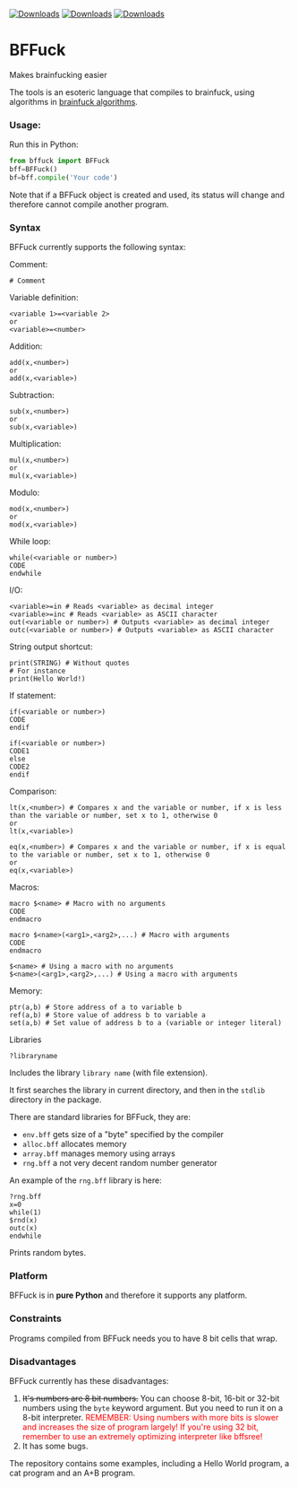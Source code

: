 [![Downloads](https://static.pepy.tech/badge/bffuck)](https://pepy.tech/project/bffuck) [![Downloads](https://static.pepy.tech/badge/bffuck/month)](https://pepy.tech/project/bffuck) [![Downloads](https://static.pepy.tech/badge/bffuck/week)](https://pepy.tech/project/bffuck)

# BFFuck
 Makes brainfucking easier

The tools is an esoteric language that compiles to brainfuck, using algorithms in [brainfuck algorithms](https://esolangs.org/wiki/Brainfuck_algorithms).

### Usage:
Run this in Python:
```python
from bffuck import BFFuck
bff=BFFuck()
bf=bff.compile('Your code')
```

Note that if a BFFuck object is created and used, its status will change and therefore cannot compile another program.
### Syntax
BFFuck currently supports the following syntax:

Comment:
```
# Comment
```
Variable definition:
```text
<variable 1>=<variable 2>
or
<variable>=<number>
```

Addition:
```text
add(x,<number>)
or
add(x,<variable>)
```

Subtraction:
```
sub(x,<number>)
or
sub(x,<variable>)
```

Multiplication:
```
mul(x,<number>)
or
mul(x,<variable>)
```

Modulo:
```
mod(x,<number>)
or
mod(x,<variable>)
```

While loop:
```text
while(<variable or number>)
CODE
endwhile
```

I/O:
```text
<variable>=in # Reads <variable> as decimal integer
<variable>=inc # Reads <variable> as ASCII character
out(<variable or number>) # Outputs <variable> as decimal integer
outc(<variable or number>) # Outputs <variable> as ASCII character
```

String output shortcut:
```text
print(STRING) # Without quotes
# For instance
print(Hello World!)
```

If statement:
```text
if(<variable or number>)
CODE
endif

if(<variable or number>)
CODE1
else
CODE2
endif
```

Comparison:
```text
lt(x,<number>) # Compares x and the variable or number, if x is less than the variable or number, set x to 1, otherwise 0
or
lt(x,<variable>)

eq(x,<number>) # Compares x and the variable or number, if x is equal to the variable or number, set x to 1, otherwise 0
or
eq(x,<variable>)
```

Macros:
```text
macro $<name> # Macro with no arguments
CODE
endmacro

macro $<name>(<arg1>,<arg2>,...) # Macro with arguments
CODE
endmacro

$<name> # Using a macro with no arguments
$<name>(<arg1>,<arg2>,...) # Using a macro with arguments
```

Memory:
```text
ptr(a,b) # Store address of a to variable b
ref(a,b) # Store value of address b to variable a
set(a,b) # Set value of address b to a (variable or integer literal)
```

Libraries
```text
?libraryname
```
Includes the library `library name` (with file extension).

It first searches the library in current directory, and then in the `stdlib` directory in the package.

There are standard libraries for BFFuck, they are:
* `env.bff` gets size of a "byte" specified by the compiler
* `alloc.bff` allocates memory
* `array.bff` manages memory using arrays
* `rng.bff` a not very decent random number generator

An example of the `rng.bff` library is here:
```text
?rng.bff
x=0
while(1)
$rnd(x)
outc(x)
endwhile
```
Prints random bytes.
### Platform
BFFuck is in **pure Python** and therefore it supports any platform.

### Constraints
Programs compiled from BFFuck needs you to have 8 bit cells that wrap.

### Disadvantages
BFFuck currently has these disadvantages:
1. <s>It's numbers are 8 bit numbers.</s> You can choose 8-bit, 16-bit or 32-bit numbers using the `byte` keyword argument. But you need to run it on a 8-bit interpreter. <font color="red">REMEMBER: Using numbers with more bits is slower and increases the size of program largely! If you're using 32 bit, remember to use an extremely optimizing interpreter like bffsree!</font>
2. It has some bugs.


The repository contains some examples, including a Hello World program, a cat program and an A+B program.
